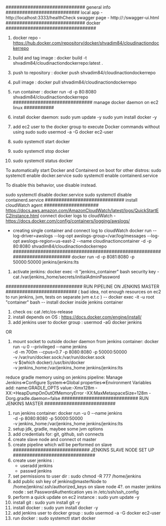 ############################# general info ###########################
local app    - http://localhost:3333/healthCheck
swagger page - http://<app domain>:<app port>/swagger-ui.html
############################# docker #################################
1. docker repo - https://hub.docker.com/repository/docker/shvadim84/cloudinactiondockerrepo
2. build and tag image : docker build -t shvadim84/cloudinactiondockerrepo:latest .
3. push to repository  : docker push shvadim84/cloudinactiondockerrepo
4. pull image : docker pull shvadim84/cloudinactiondockerrepo
5. run container : docker run -d -p 80:8080  shvadim84/cloudinactiondockerrepo
############################# manage docker daemon on ec2 linux ###########
1. install docker daemon:
   sudo yum update -y
   sudo yum install docker -y
2. add ec2 user to the docker group to execute Docker commands without using sudo
   sudo usermod -a -G docker ec2-user

3. sudo systemctl start docker
4. sudo systemctl stop docker
5. sudo systemctl status docker

To automatically start Docker and Containerd on boot for other distros:
 sudo systemctl enable docker.service
 sudo systemctl enable containerd.service

To disable this behavior, use disable instead.

 sudo systemctl disable docker.service
 sudo systemctl disable containerd.service
############################# install cloudWatch agent ####################
https://docs.aws.amazon.com/AmazonCloudWatch/latest/logs/QuickStartEC2Instance.html
connect docker logs to cloudWatch - https://docs.docker.com/config/containers/logging/awslogs/

 - creating single container and connect log to cloudWatch
docker run --log-driver=awslogs --log-opt awslogs-group=/var/log/messages --log-opt awslogs-region=us-east-2 --name cloudinactioncontainer -d -p 80:8080  shvadim84/cloudinactiondockerrepo
###########################################################################
docker run -d -p 8081:8080 -p 50000:50000 jenkins/jenkins:lts
1. activate jenkins:
docker exec -it "jenkins_container" bash
security key - cat /var/jenkins_home/secrets/initialAdminPassword

############################ RUN PIPELINE ON JENKINS MASTER ##########################
( bad idea, not enough resources on ec2 to run jenkins, jvm, tests on separate jvm e.t.c )
-- docker exec -it -u root "container" bash
-- install docker inside jenkins container
1. check os: cat /etc/os-release
2. install depends on OS : https://docs.docker.com/engine/install/
3. add jenkins user to docker group : usermod -aG docker jenkins

OR
1. mount socket to outside docker daemon from jenkins container:
    docker run -u 0 --privileged --name jenkins \
    -d -m 700m --cpus=0.7 -p 8080:8080 -p 50000:50000 \
    -v /var/run/docker.sock:/var/run/docker.sock \
    -v $(which docker):/usr/bin/docker \
    -v jenkins_home:/var/jenkins_home jenkins/jenkins:lts

reduce gradle memory using on jenkins pipeline:
Manage Jenkins=>Configure System=>Global properties=>Environment Variables add:
   name:GRADLE_OPTS
   value:-Xmx128m -XX:+HeapDumpOnOutOfMemoryError -XX:MaxMetaspaceSize=128m -Dorg.gradle.daemon=false
############################ RUN JENKINS MASTER ##########################
1. run jenkins container:
    docker run -u 0 --name jenkins \
    -d -p 8080:8080 -p 50000:50000 \
    -v jenkins_home:/var/jenkins_home jenkins/jenkins:lts
2. setup jdk, gradle, maybee some jvm options
3. add credentials for: git, github, ssh connects
4. create slave node and connect ot master
5. create pipeline which will be performed on slave
############################ JENKINS SLAVE NODE SET UP ##############################
1. create user jenkins :
   - useradd jenkins
   - passwd jenkins
2. set permissions to user dir : sudo chmod -R 777 /home/jenkins
3. add public ssh key of jenkins@masterNode to /home/jenkins/.ssh/authorized_keys on slave node
4?. on master jenkins node : set PasswordAuthentication yes in /etc/ssh/ssh_config
5. perform a quick update on ec2 instance : sudo yum update -y
6. install git : sudo yum install git -y
7. install docker : sudo yum install docker -y
8. add jenkins user to docker group : sudo usermod -a -G docker ec2-user
9. run docker : sudo systemctl start docker




